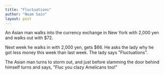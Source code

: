 ```yaml
---
title: "Fluctuations"
author: "Noam Sain"
layout: post
---
```


An Asian man walks into the currency exchange in New York with 2,000 yen and walks out with $72.

Next week he walks in with 2,000 yen, gets $66. He asks the lady why he got less money this week than last week. The lady says "Fluctuations".

The Asian man turns to storm out, and just before slamming the door behind himself turns and says, "Fluc you clazy Amelicans too!"
